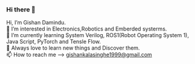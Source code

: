 ### Hi there 👋
Hi, I’m Gishan Damindu.<br>👀 I’m interested in Electronics,Robotics and Emberded systerms.<br>🌱 I’m currently learning System Verilog, ROS1(Robot Operating System 1), Java Script, PyTorch and Tensle Flow.<br>💞️ Always love to learn new things and Discover them.<br>📫 How to reach me --> gishankalasinghe1999@gmail.com

<!--
**GishanDaminduDK/GishanDaminduDK** is a ✨ _special_ ✨ repository because its `README.md` (this file) appears on your GitHub profile.

